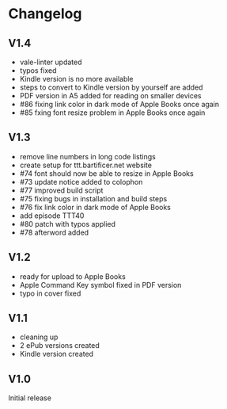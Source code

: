 # Changelog

## V1.4

- vale-linter updated
- typos fixed
- Kindle version is no more available
- steps to convert to Kindle version by yourself are added
- PDF version in A5 added for reading on smaller devices
- #86 fixing link color in dark mode of Apple Books once again
- #85 fxing font resize problem in Apple Books once again

## V1.3

- remove line numbers in long code listings
- create setup for ttt.bartificer.net website
- #74 font should now be able to resize in Apple Books
- #73 update notice added to colophon
- #77 improved build script
- #75 fixing bugs in installation and build steps
- #76 fix link color in dark mode of Apple Books
- add episode TTT40
- #80 patch with typos applied
- #78 afterword added

## V1.2

- ready for upload to Apple Books
- Apple Command Key symbol fixed in PDF version
- typo in cover fixed

## V1.1

- cleaning up
- 2 ePub versions created
- Kindle version created

## V1.0

Initial release
